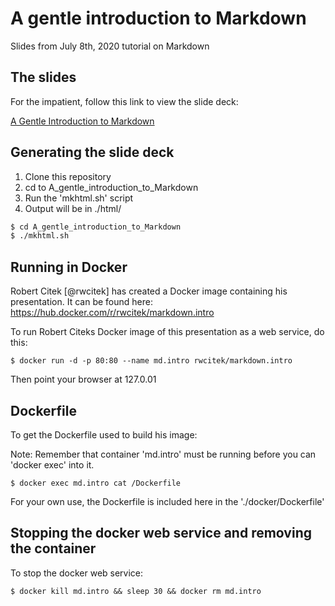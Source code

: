 # A gentle introduction to Markdown

Slides from July 8th, 2020 tutorial on Markdown



## The slides

For the impatient, follow this link to view the slide deck:

[A Gentle Introduction to Markdown](slides/001-intro_bio.md)

## Generating the slide deck

1. Clone this repository
2. cd to A_gentle_introduction_to_Markdown
3. Run the 'mkhtml.sh' script
4. Output will be in ./html/

```bash
$ cd A_gentle_introduction_to_Markdown
$ ./mkhtml.sh
```



## Running in Docker

Robert Citek [@rwcitek] has created a Docker image containing his presentation.
It can be found here:
<https://hub.docker.com/r/rwcitek/markdown.intro>

To run Robert Citeks Docker image of this presentation as a web service, do this:

```
$ docker run -d -p 80:80 --name md.intro rwcitek/markdown.intro 
```

Then point your browser at 127.0.01

## Dockerfile

To get the Dockerfile used to build his image:


Note: Remember  that container 'md.intro' must be running before you can 
'docker exec' into it.

```
$ docker exec md.intro cat /Dockerfile 
```

For your own use, the Dockerfile is included here in the './docker/Dockerfile'



## Stopping the docker web service and removing the container

To stop the docker web service:

```
$ docker kill md.intro && sleep 30 && docker rm md.intro
```


